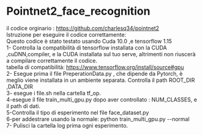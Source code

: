 # Pointnet2_face_recognition

il codice orginario : https://github.com/charlesq34/pointnet2  
Istruzione per eseguire il codice correttamente:  
Questo codice è stato testato usando Cuda 10.0 ,e tensorflow 1.15  
1- Controlla la compatibilità di tensorflow installata con la CUDA ,cuDNN,compiler, e la CUDA installata sul tuo serve, altrimenti non riuscerà a compilare correttamente il codice.  
tabella di compatibilità: https://www.tensorflow.org/install/source#gpu  
2- Esegue prima il file PreperationData.py , che dipende da Pytorch, è meglio viene installata in un ambiente separata. Controlla il path ROOT_DIR ,DATA_DIR  
3- esegue i file.sh nella cartella tf_op.  
4-esegue il file train_multi_gpu.py dopo aver controllato : NUM_CLASSES, e il path di dati.  
5-Controlla il tipo di esperimento nel file face_dataset.py  
6-per addestrare usando la normale: python train_multi_gpu.py --normal  
7- Pulisci la cartella log prima ogni esperimento.  


